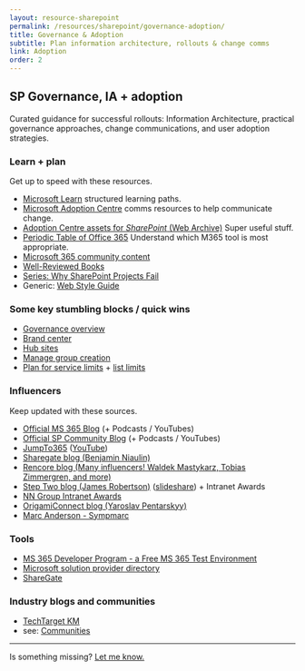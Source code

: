 ```yaml
---
layout: resource-sharepoint
permalink: /resources/sharepoint/governance-adoption/
title: Governance & Adoption
subtitle: Plan information architecture, rollouts & change comms
link: Adoption
order: 2
---
```


## SP Governance, IA + adoption

Curated guidance for successful rollouts: Information Architecture, practical governance approaches, change communications, and user adoption strategies.

### Learn + plan

Get up to speed with these resources.

* [Microsoft Learn](https://learn.microsoft.com/training/) structured learning paths.
* [Microsoft Adoption Centre](http://adoption.microsoft.com/) comms resources to help communicate change.
* [Adoption Centre assets for *SharePoint* (Web Archive)](https://web.archive.org/web/20220801065213/https://adoption.microsoft.com/en-us/sharepoint/) Super useful stuff.
* [Periodic Table of Office 365](https://www.jumpto365.com/tables/en) Understand which M365 tool is most appropriate.
* [Microsoft 365 community content](https://learn.microsoft.com/microsoft-365/community/)
* [Well-Reviewed Books](https://www.amazon.com/s/ref=nb_sb_ss_c_2_25?url=search-alias%3Dstripbooks&field-keywords=sharepoint+governance&sprefix=sharepoint+governance%2Caps%2C910)
* [Series: Why SharePoint Projects Fail](https://www.cleverworkarounds.com/2008/04/11/why-do-sharepoint-projects-fail-part-1/)
* Generic: [Web Style Guide](https://webstyleguide.com/)

### Some key stumbling blocks / quick wins

* [Governance overview](https://learn.microsoft.com/en-us/sharepoint/governance-overview)
* [Brand center](https://learn.microsoft.com/en-us/sharepoint/brand-center-overview)
* [Hub sites](https://learn.microsoft.com/en-us/sharepoint/planning-hub-sites)
* [Manage group creation](https://learn.microsoft.com/en-us/microsoft-365/admin/create-groups/manage-creation-of-groups)
* [Plan for service limits](https://learn.microsoft.com/en-us/office365/servicedescriptions/sharepoint-online-service-description/sharepoint-online-limits) + [list limits](https://support.microsoft.com/en-us/office/overview-of-large-lists-and-libraries-e2ea4d5d-ec23-4171-95c4-c7f5b5dbfd8a)

### Influencers

Keep updated with these sources.

* [Official MS 365 Blog](https://www.microsoft.com/en-au/microsoft-365/blog/) (+ Podcasts / YouTubes)
* [Official SP Community Blog](https://techcommunity.microsoft.com/t5/microsoft-sharepoint-blog/bg-p/SPBlog) (+ Podcasts / YouTubes)
* [JumpTo365](https://www.jumpto365.com/blog) ([YouTube](https://www.youtube.com/channel/UCYGPjbW66h40L4dOt2N_kyw))
* [Sharegate blog (Benjamin Niaulin)](https://sharegate.com/blog/)
* [Rencore blog (Many influencers! Waldek Mastykarz, Tobias Zimmergren, and more)](https://rencore.com/blog/)
* [Step Two blog (James Robertson)](https://www.steptwo.com.au/columntwo/) ([slideshare](http://www.slideshare.net/jamesr)) + Intranet Awards
* [NN Group Intranet Awards](https://www.nngroup.com/articles/intranet-design/)
* [OrigamiConnect blog (Yaroslav Pentarskyy)](https://www.origamiconnect.com/articles)
* [Marc Anderson - Sympmarc](http://sympmarc.com)

### Tools

* [MS 365 Developer Program - a Free MS 365 Test Environment](https://developer.microsoft.com/en-us/microsoft-365/dev-program)
* [Microsoft solution provider directory](https://www.microsoft.com/solution-providers/)
* [ShareGate](https://www.sharegate.com)

### Industry blogs and communities

* [TechTarget KM](https://www.techtarget.com/searchcontentmanagement/resources/Knowledge-management)
* see: [Communities](../communities/)

----

Is something missing? [Let me know.](/)
